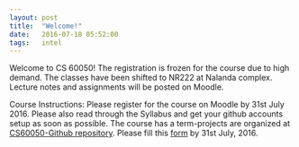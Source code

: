 ```yaml
---
layout: post
title:  "Welcome!"
date:   2016-07-18 05:52:00
tags:   intel
---
```


Welcome to CS 60050!  The registration is frozen for the course due
to high demand. The classes have been shifted to NR222 at Nalanda complex.
Lecture notes and assignments will be posted on Moodle.

Course Instructions: Please register for the course on Moodle by 31st July 2016.
Please also read through the Syllabus and get your github accounts setup
as soon as possible. The course has a term-projects are organized at
[CS60050-Github repository](https://github.com/cs60050). Please fill
this [form](http://goo.gl/forms/5A7RwcvBcZSWlqWt2) by 31st July, 2016.
